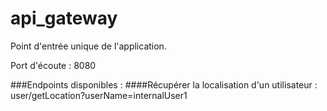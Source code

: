 # api_gateway

Point d'entrée unique de l'application.

Port d'écoute : 8080

###Endpoints disponibles :
####Récupérer la localisation d'un utilisateur :
user/getLocation?userName=internalUser1
